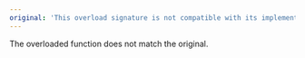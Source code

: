 ```yaml
---
original: 'This overload signature is not compatible with its implementation signature.'
---
```


The overloaded function does not match the original.
